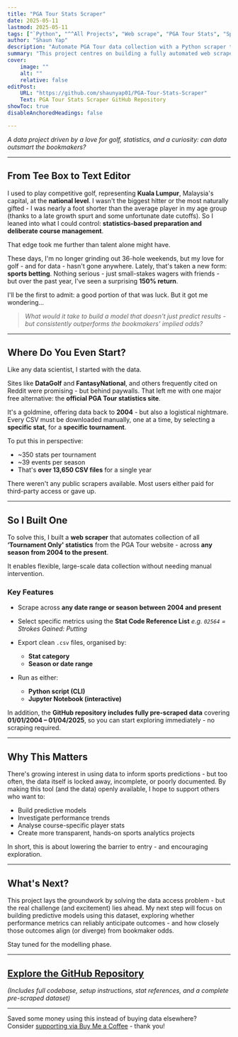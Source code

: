 ```yaml
---
title: "PGA Tour Stats Scraper"
date: 2025-05-11
lastmod: 2025-05-11
tags: ["`Python", "^^All Projects", "Web scrape", "PGA Tour Stats", "Sports Betting", "Sports Data"]
author: "Shaun Yap"
description: "Automate PGA Tour data collection with a Python scraper that extracts tournament-level stats from 2004 to present. Includes full dataset and Jupyter Notebook for analysis." 
summary: "This project centres on building a fully automated web scraper that collects tournament-level statistics from the official PGA Tour website, covering data from 2004 to the present. It overcomes the platform's manual, one-stat-at-a-time download limitation by enabling users to extract structured, high-quality .csv datasets across any year or date range - with support for all available stat codes. The tool is available as both a Python script and an interactive Jupyter Notebook, and the repository also includes a complete pre-scraped dataset (2004–2025) for immediate use." 
cover:
    image: ""
    alt: ""
    relative: false
editPost:
    URL: "https://github.com/shaunyap01/PGA-Tour-Stats-Scraper"
    Text: PGA Tour Stats Scraper GitHub Repository
showToc: true
disableAnchoredHeadings: false

---
```


*A data project driven by a love for golf, statistics, and a curiosity: can data outsmart the bookmakers?*

---

## **From Tee Box to Text Editor**

I used to play competitive golf, representing **Kuala Lumpur**, Malaysia's capital, at the **national level**. I wasn't the biggest hitter or the most naturally gifted - I was nearly a foot shorter than the average player in my age group (thanks to a late growth spurt and some unfortunate date cutoffs). So I leaned into what I could control: **statistics-based preparation and deliberate course management**.

That edge took me further than talent alone might have.

These days, I'm no longer grinding out 36-hole weekends, but my love for golf - and for data - hasn't gone anywhere. Lately, that's taken a new form: **sports betting**. Nothing serious - just small-stakes wagers with friends - but over the past year, I've seen a surprising **150% return**.

I'll be the first to admit: a good portion of that was luck. But it got me wondering…

> *What would it take to build a model that doesn't just predict results - but consistently outperforms the bookmakers' implied odds?*

---

## **Where Do You Even Start?**

Like any data scientist, I started with the data.

Sites like **DataGolf** and **FantasyNational**, and others frequently cited on Reddit were promising - but behind paywalls. That left me with one major free alternative: the **official PGA Tour statistics site**.

It's a goldmine, offering data back to **2004** - but also a logistical nightmare. Every CSV must be downloaded manually, one at a time, by selecting a **specific stat**, for a **specific tournament**.

To put this in perspective:

* \~350 stats per tournament
* \~39 events per season
* That's **over 13,650 CSV files** for a single year

There weren't any public scrapers available. Most users either paid for third-party access or gave up.

---

## **So I Built One**

To solve this, I built a **web scraper** that automates collection of all **‘Tournament Only' statistics** from the PGA Tour website - across **any season from 2004 to the present**.

It enables flexible, large-scale data collection without needing manual intervention.

### **Key Features**

* Scrape across **any date range or season between 2004 and present**
* Select specific metrics using the **Stat Code Reference List**
  *e.g. `02564` = Strokes Gained: Putting*
* Export clean `.csv` files, organised by:

  * **Stat category**
  * **Season or date range**
* Run as either:

  * **Python script (CLI)**
  * **Jupyter Notebook (interactive)**

In addition, the **GitHub repository includes fully pre-scraped data** covering **01/01/2004 – 01/04/2025**, so you can start exploring immediately - no scraping required.

---

## **Why This Matters**

There's growing interest in using data to inform sports predictions - but too often, the data itself is locked away, incomplete, or poorly documented. By making this tool (and the data) openly available, I hope to support others who want to:

* Build predictive models
* Investigate performance trends
* Analyse course-specific player stats
* Create more transparent, hands-on sports analytics projects

In short, this is about lowering the barrier to entry - and encouraging exploration.

---

## **What's Next?**

This project lays the groundwork by solving the data access problem - but the real challenge (and excitement) lies ahead. My next step will focus on building predictive models using this dataset, exploring whether performance metrics can reliably anticipate outcomes - and how closely those outcomes align (or diverge) from bookmaker odds.

Stay tuned for the modelling phase.

---

## [Explore the GitHub Repository](https://github.com/shaunyap01/PGA-Tour-Stats-Scraper)

*(Includes full codebase, setup instructions, stat references, and a complete pre-scraped dataset)*

---

Saved some money using this instead of buying data elsewhere?  
Consider [supporting via Buy Me a Coffee](https://buymeacoffee.com/shaunyap01) - thank you!
